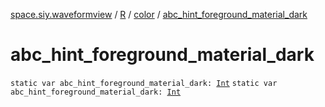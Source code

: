 [space.siy.waveformview](../../index.md) / [R](../index.md) / [color](index.md) / [abc_hint_foreground_material_dark](./abc_hint_foreground_material_dark.md)

# abc_hint_foreground_material_dark

`static var abc_hint_foreground_material_dark: `[`Int`](https://kotlinlang.org/api/latest/jvm/stdlib/kotlin/-int/index.html)
`static var abc_hint_foreground_material_dark: `[`Int`](https://kotlinlang.org/api/latest/jvm/stdlib/kotlin/-int/index.html)